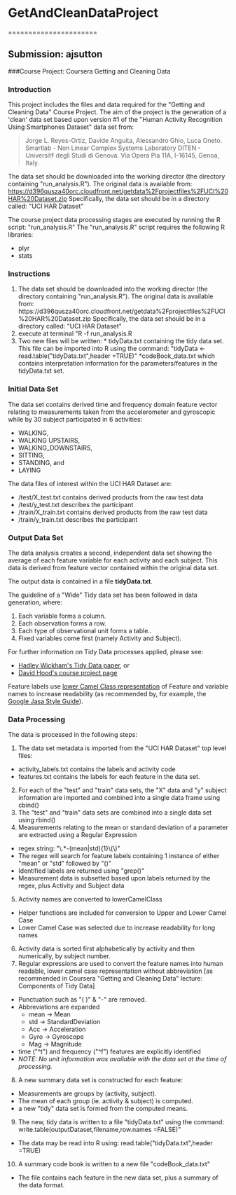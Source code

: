 # GetAndCleanDataProject
======================
## Submission: ajsutton
###Course Project: Coursera Getting and Cleaning Data


### Introduction
This project includes the files and data required for the "Getting and Cleaning Data" Course Project.
The aim of the project is the generation of a 'clean' data set based upon version #1 of the "Human Activity Recognition Using Smartphones Dataset" data set from:
>Jorge L. Reyes-Ortiz, Davide Anguita, Alessandro Ghio, Luca Oneto.
Smartlab - Non Linear Complex Systems Laboratory
DITEN - Universit‡ degli Studi di Genova.
Via Opera Pia 11A, I-16145, Genoa, Italy. 

The data set should be downloaded into the working director (the directory containing "run_analysis.R"). The original data is available from: 
https://d396qusza40orc.cloudfront.net/getdata%2Fprojectfiles%2FUCI%20HAR%20Dataset.zip
Specifically, the data set should be in a directory called: "UCI HAR Dataset"

The course project data processing stages are executed by running the R script: "run_analysis.R"
The "run_analysis.R" script requires the following R libraries:
- plyr
- stats

### Instructions
<ol>
<li> The data set should be downloaded into the working director (the directory containing "run_analysis.R"). The original data is available from: 
https://d396qusza40orc.cloudfront.net/getdata%2Fprojectfiles%2FUCI%20HAR%20Dataset.zip
Specifically, the data set should be in a directory called: "UCI HAR Dataset" </li>

<li>execute at terminal "R -f run_analysis.R </li>

<li>Two new files will be written:
  * tidyData.txt containing the tidy data set. This file can be imported into R using the command: "tidyData <- read.table("tidyData.txt",header =TRUE)"
  *codeBook_data.txt which contains interpretation information for the parameters/features in the tidyData.txt set.
</li>
</ol>

###  Initial Data Set
The data set contains derived time and frequency domain feature vector relating to measurements taken from the accelerometer and gyroscopic while by 30 subject participated in 6 activities: 
- WALKING, 
- WALKING UPSTAIRS,
- WALKING_DOWNSTAIRS,
- SITTING,
- STANDING, and
- LAYING 
 
The data files of interest within the UCI HAR Dataset are:
- /test/X_test.txt contains derived products from the raw test data
- /test/y_test.txt describes the participant
- /train/X_train.txt contains derived products from the raw test data
- /train/y_train.txt describes the participant

###  Output Data Set
The data analysis creates a second, independent data set showing the average of each feature variable for each activity and each subject. This data is derived from feature vector contained within the original data set. 

The output data is contained in a file **tidyData.txt**.
 
The guideline of a "Wide" Tidy data set has been followed in data generation, where:
1. Each variable forms a column.
2. Each observation forms a row.
3. Each type of observational unit forms a table.. 
4. Fixed variables come first (namely Activity and Subject).

For further information on Tidy Data processes applied, please see:
* [Hadley Wickham's Tidy Data paper](http://vita.had.co.nz/papers/tidy-data.pdf), or
* [David Hood's course project page](https://class.coursera.org/getdata-006/forum/thread?thread_id=43)

Feature labels use [lower Camel Class representation](http://en.wikipedia.org/wiki/CamelCase) of Feature and variable names to increase readability (as recommended by, for example, the [Google Jasa Style Guide](https://google-styleguide.googlecode.com/svn/trunk/javaguide.html)).

###  Data Processing
The data is processed in the following steps:

1. The data set metadata is imported from the "UCI HAR Dataset" top level files:
  - activity_labels.txt contains the labels and activity code
  - features.txt contains the labels for each feature in the data set.
2. For each of the "test" and "train" data sets, the "X" data and "y" subject information are imported and combined into a single data frame using cbind()
3. The "test" and "train" data sets are combined into a single data set using rbind()
4. Measurements relating to the mean or standard deviation of a parameter are extracted using a Regular Expression
  - regex string: "\\.*-(mean|std){1}\\(\\)" 
  - The regex will search for feature labels containing 1 instance of either "mean" or "std" followed by "()"
  - Identified labels are returned using "grep()"
  - Measurement data is subsetted based upon labels returned by the regex, plus Activity and Subject data
5. Activity names are converted to lowerCamelClass
  - Helper functions are included for conversion to Upper and Lower Camel Case
  - Lower Camel Case was selected due to increase readability for long names
6. Activity data is sorted first alphabetically by activity and then numerically, by subject number.</li>
7. Regular expressions are used to convert the feature names into human readable, lower camel case representation without abbreviation [as recommended in Coursera "Getting and Cleaning Data" lecture: Components of Tidy Data]  
  - Punctuation such as "( )" & "-" are removed.
  - Abbreviations are expanded 
    * mean -> Mean
    * std -> StandardDeviation
    * Acc -> Acceleration
    * Gyro -> Gyroscope
    * Mag -> Magnitude
  - time ("^t") and frequency ("^f") features are explicitly identified 
  - *NOTE: No unit information was available with the data set at the time of processing.*
8. A new summary data set is constructed for each feature: 
  - Measurements are groups by (activity, subject).
  - The mean of each group (ie. activity & subject) is computed.
  - a new "tidy" data set is formed from the computed means.
9. The new, tidy data is written to a file "tidyData.txt" using the command: write.table(outputDataset,filename,row.names =FALSE)"
  - The data may be read into R using: read.table("tidyData.txt",header =TRUE)
10. A summary code book is written to a new file "codeBook_data.txt"
  - The file contains each feature in the new data set, plus a summary of the data format.
  
